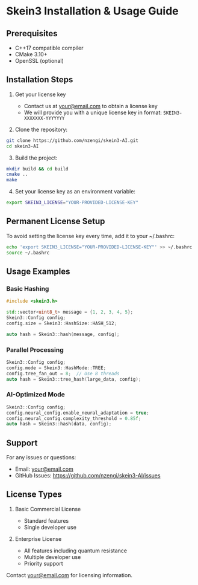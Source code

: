 # Skein3 Installation & Usage Guide

## Prerequisites
- C++17 compatible compiler
- CMake 3.10+
- OpenSSL (optional)

## Installation Steps

1. Get your license key
   - Contact us at your@email.com to obtain a license key
   - We will provide you with a unique license key in format: `SKEIN3-XXXXXXX-YYYYYYY`

2. Clone the repository:
```bash
git clone https://github.com/nzengi/skein3-AI.git
cd skein3-AI
```

3. Build the project:
```bash
mkdir build && cd build
cmake ..
make
```

4. Set your license key as an environment variable:
```bash
export SKEIN3_LICENSE="YOUR-PROVIDED-LICENSE-KEY"
```

## Permanent License Setup

To avoid setting the license key every time, add it to your ~/.bashrc:
```bash
echo 'export SKEIN3_LICENSE="YOUR-PROVIDED-LICENSE-KEY"' >> ~/.bashrc
source ~/.bashrc
```

## Usage Examples

### Basic Hashing
```cpp
#include <skein3.h>

std::vector<uint8_t> message = {1, 2, 3, 4, 5};
Skein3::Config config;
config.size = Skein3::HashSize::HASH_512;

auto hash = Skein3::hash(message, config);
```

### Parallel Processing
```cpp
Skein3::Config config;
config.mode = Skein3::HashMode::TREE;
config.tree_fan_out = 8;  // Use 8 threads
auto hash = Skein3::tree_hash(large_data, config);
```

### AI-Optimized Mode
```cpp
Skein3::Config config;
config.neural_config.enable_neural_adaptation = true;
config.neural_config.complexity_threshold = 0.85f;
auto hash = Skein3::hash(data, config);
```

## Support

For any issues or questions:
- Email: your@email.com
- GitHub Issues: https://github.com/nzengi/skein3-AI/issues

## License Types

1. Basic Commercial License
   - Standard features
   - Single developer use

2. Enterprise License
   - All features including quantum resistance
   - Multiple developer use
   - Priority support

Contact your@email.com for licensing information.